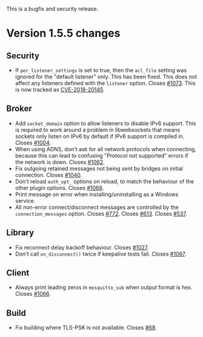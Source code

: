 <!--
.. title: Version 1.5.5 released
.. slug: version-155-released
.. date: 2018-12-11 15:57:18 UTC+00:00
.. tags: Releases
.. category:
.. link:
.. description:
.. type: text
-->

This is a bugfix and security release.

# Version 1.5.5 changes

## Security

- If `per_listener_settings` is set to true, then the `acl_file` setting was
  ignored for the "default listener" only. This has been fixed. This does not
  affect any listeners defined with the `listener` option. Closes [#1073].
  This is now tracked as [CVE-2018-20145].

## Broker

- Add `socket_domain` option to allow listeners to disable IPv6 support.
  This is required to work around a problem in libwebsockets that means
  sockets only listen on IPv6 by default if IPv6 support is compiled in.
  Closes [#1004].
- When using ADNS, don't ask for all network protocols when connecting,
  because this can lead to confusing "Protocol not supported" errors if the
  network is down. Closes [#1062].
- Fix outgoing retained messages not being sent by bridges on initial
  connection. Closes [#1040].
- Don't reload `auth_opt_` options on reload, to match the behaviour of the
  other plugin options. Closes [#1068].
- Print message on error when installing/uninstalling as a Windows service.
- All non-error connect/disconnect messages are controlled by the
  `connection_messages` option. Closes [#772]. Closes [#613]. Closes [#537].

## Library

- Fix reconnect delay backoff behaviour. Closes [#1027].
- Don't call `on_disconnect()` twice if keepalive tests fail. Closes [#1067].

## Client

- Always print leading zeros in `mosquitto_sub` when output format is hex.
  Closes [#1066].

## Build

- Fix building where TLS-PSK is not available. Closes [#68].

[CVE-2018-20145]: https://nvd.nist.gov/vuln/detail/CVE-2018-20145

[#68]: https://github.com/eclipse/mosquitto/issues/68

[#537]: https://github.com/eclipse/mosquitto/issues/537

[#613]: https://github.com/eclipse/mosquitto/issues/613

[#772]: https://github.com/eclipse/mosquitto/issues/772

[#1004]: https://github.com/eclipse/mosquitto/issues/1004

[#1027]: https://github.com/eclipse/mosquitto/issues/1027

[#1040]: https://github.com/eclipse/mosquitto/issues/1040

[#1062]: https://github.com/eclipse/mosquitto/issues/1062

[#1066]: https://github.com/eclipse/mosquitto/issues/1066

[#1067]: https://github.com/eclipse/mosquitto/issues/1067

[#1068]: https://github.com/eclipse/mosquitto/issues/1068

[#1073]: https://github.com/eclipse/mosquitto/issues/1073
